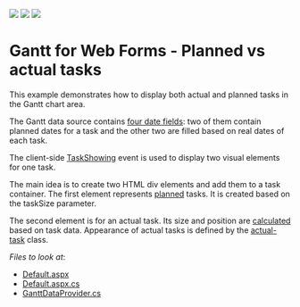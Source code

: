 <!-- default badges list -->
![](https://img.shields.io/endpoint?url=https://codecentral.devexpress.com/api/v1/VersionRange/412034304/21.1.3%2B)
[![](https://img.shields.io/badge/Open_in_DevExpress_Support_Center-FF7200?style=flat-square&logo=DevExpress&logoColor=white)](https://supportcenter.devexpress.com/ticket/details/T1033229)
[![](https://img.shields.io/badge/📖_How_to_use_DevExpress_Examples-e9f6fc?style=flat-square)](https://docs.devexpress.com/GeneralInformation/403183)
<!-- default badges end -->
# Gantt for Web Forms - Planned vs actual tasks  

This example demonstrates how to display both actual and planned tasks in the Gantt chart area.

The Gantt data source contains [four date fields](https://github.com/DevExpress-Examples/gantt-for-web-forms-planned-vs-actual-tasks/blob/21.1.3%2B/CS/DXWebApplication1/App_Data/GanttDataProvider.cs): two of them contain planned dates for a task and the other two are filled based on real dates of each task.

The client-side [TaskShowing](https://docs.devexpress.com/AspNet/js-ASPxClientGantt.TaskShowing) event is used to display two visual elements for one task.

The main idea is to create two HTML div elements and add them to a task container. The first element represents [planned](https://github.com/DevExpress-Examples/gantt-for-java-script-planned-vs-actual-tasks/blob/21.1.4+/CS/DevExtremeMvcApp1/Views/Home/Index.cshtml#L75) tasks. It is created based on the taskSize parameter.

The second element is for an actual task. Its size and position are [calculated](.//CS/DXWebApplication1/Default.aspx) based on task data. Appearance of actual tasks is defined by the [actual-task](https://github.com/DevExpress-Examples/gantt-for-web-forms-planned-vs-actual-tasks/blob/21.1.3%2B/CS/DXWebApplication1/Default.aspxl#L25) class. 

<!-- default file list -->
*Files to look at*:

* [Default.aspx](./CS/DXWebApplication1/Default.aspx)
* [Default.aspx.cs](./CS/DXWebApplication1/Default.aspx.cs)
* [GanttDataProvider.cs](.CS/DXWebApplication1/App_Data/GanttDataProvider.cs)
<!-- default file list end -->

